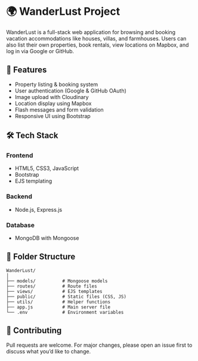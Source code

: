 # 🌍 WanderLust Project

WanderLust is a full-stack web application for browsing and booking vacation accommodations like houses, villas, and farmhouses. Users can also list their own properties, book rentals, view locations on Mapbox, and log in via Google or GitHub.

## 🚀 Features

- Property listing & booking system
- User authentication (Google & GitHub OAuth)
- Image upload with Cloudinary
- Location display using Mapbox
- Flash messages and form validation
- Responsive UI using Bootstrap

## 🛠️ Tech Stack

### Frontend

- HTML5, CSS3, JavaScript
- Bootstrap
- EJS templating

### Backend

- Node.js, Express.js

### Database

- MongoDB with Mongoose

<!-- ### Other Tools
- Passport.js (Authentication)
- Mapbox API (Maps)
- Cloudinary (Image storage)
- Multer (File uploads)
- Joi (Validation)
- Express-Session, Connect-Mongo
- Dotenv, Cookie-Parser -->

## 📁 Folder Structure

```
WanderLust/
│
├── models/          # Mongoose models
├── routes/          # Route files
├── views/           # EJS templates
├── public/          # Static files (CSS, JS)
├── utils/           # Helper functions
├── app.js           # Main server file
└── .env             # Environment variables
```

## 🤝 Contributing

Pull requests are welcome. For major changes, please open an issue first to discuss what you’d like to change.
